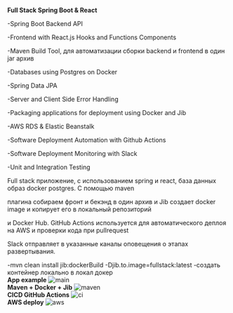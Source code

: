 <b>Full Stack Spring Boot & React</b><p>
-Spring Boot Backend API<p>
-Frontend with React.js Hooks and Functions Components<p>
-Maven Build Tool, для автоматизации сборки backend и frontend в один jar архив<p>
-Databases using Postgres on Docker<p>
-Spring Data JPA<p>
-Server and Client Side Error Handling<p>
-Packaging applications for deployment using Docker and Jib<p>
-AWS RDS & Elastic Beanstalk<p>
-Software Deployment Automation with Github Actions<p>
-Software Deployment Monitoring with Slack<p>
-Unit and Integration Testing<p>
     Full stack приложение, с использованием spring и react, база данных образ docker postgres. С помощью maven<p>
плагина собираем фронт и бекэнд в один архив и Jib создает docker image и копирует его в локальный репозиторий<p>
и Docker Hub. GitHub Actions используется для автоматического деплоя на AWS и проверки кода при pullrequest <p>
Slack отправляет в указанные каналы оповещения о этапах развертывания.<p>
-mvn clean install jib:dockerBuild -Djib.to.image=fullstack:latest -создать контейнер локально в локал докер
<br>
<b>App example</b>
![main](https://user-images.githubusercontent.com/76641018/170688512-fe985b67-9484-42ca-a918-1708dff7cba8.png)
<br>
<b>Maven + Docker + Jib</b>
![maven](https://user-images.githubusercontent.com/76641018/170707382-762b0ef5-c197-451e-ba2d-830587d83385.png)
<br>
<b>CICD GitHub Actions</b>
![ci](https://user-images.githubusercontent.com/76641018/170712453-fd7c3b1d-2d10-41ee-afe2-5e1b248081ce.png)
<br>
<b>AWS deploy</b>
![aws](https://user-images.githubusercontent.com/76641018/170714367-8b549edd-d848-4bd8-b3dd-158cd8135c69.png)
